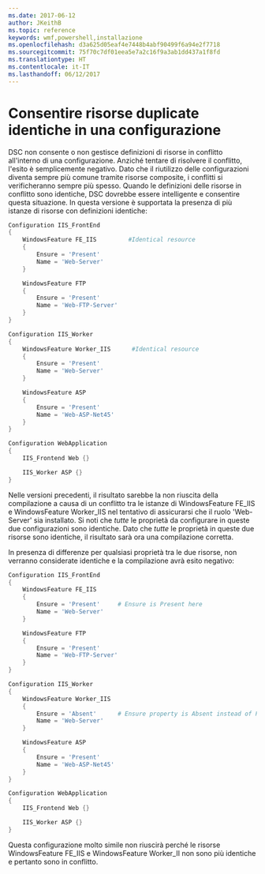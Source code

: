 ```yaml
---
ms.date: 2017-06-12
author: JKeithB
ms.topic: reference
keywords: wmf,powershell,installazione
ms.openlocfilehash: d3a625d05eaf4e7448b4abf90499f6a94e2f7718
ms.sourcegitcommit: 75f70c7df01eea5e7a2c16f9a3ab1dd437a1f8fd
ms.translationtype: HT
ms.contentlocale: it-IT
ms.lasthandoff: 06/12/2017
---
```

# <a name="allowing-for-identical-duplicate-resources-in-a-configuration"></a>Consentire risorse duplicate identiche in una configurazione

DSC non consente o non gestisce definizioni di risorse in conflitto all'interno di una configurazione. Anziché tentare di risolvere il conflitto, l'esito è semplicemente negativo. Dato che il riutilizzo delle configurazioni diventa sempre più comune tramite risorse composite, i conflitti si verificheranno sempre più spesso. Quando le definizioni delle risorse in conflitto sono identiche, DSC dovrebbe essere intelligente e consentire questa situazione. In questa versione è supportata la presenza di più istanze di risorse con definizioni identiche:

```powershell
Configuration IIS_FrontEnd
{
    WindowsFeature FE_IIS         #Identical resource
    {
        Ensure = 'Present'
        Name = 'Web-Server'
    }

    WindowsFeature FTP
    {
        Ensure = 'Present'
        Name = 'Web-FTP-Server'
    }
}

Configuration IIS_Worker
{
    WindowsFeature Worker_IIS      #Identical resource
    {
        Ensure = 'Present'
        Name = 'Web-Server'
    }

    WindowsFeature ASP
    {
        Ensure = 'Present'
        Name = 'Web-ASP-Net45'
    }
}

Configuration WebApplication
{
    IIS_Frontend Web {}

    IIS_Worker ASP {}
}
```

Nelle versioni precedenti, il risultato sarebbe la non riuscita della compilazione a causa di un conflitto tra le istanze di WindowsFeature FE_IIS e WindowsFeature Worker_IIS nel tentativo di assicurarsi che il ruolo 'Web-Server' sia installato. Si noti che *tutte* le proprietà da configurare in queste due configurazioni sono identiche. Dato che *tutte* le proprietà in queste due risorse sono identiche, il risultato sarà ora una compilazione corretta. 

In presenza di differenze per qualsiasi proprietà tra le due risorse, non verranno considerate identiche e la compilazione avrà esito negativo:

```powershell
Configuration IIS_FrontEnd
{
    WindowsFeature FE_IIS
    {
        Ensure = 'Present'     # Ensure is Present here
        Name = 'Web-Server'
    }

    WindowsFeature FTP
    {
        Ensure = 'Present'
        Name = 'Web-FTP-Server'
    }
}

Configuration IIS_Worker
{
    WindowsFeature Worker_IIS
    {
        Ensure = 'Absent'      # Ensure property is Absent instead of Present
        Name = 'Web-Server'
    }

    WindowsFeature ASP
    {
        Ensure = 'Present'
        Name = 'Web-ASP-Net45'
    }
}

Configuration WebApplication
{
    IIS_Frontend Web {}

    IIS_Worker ASP {}
}
```

Questa configurazione molto simile non riuscirà perché le risorse WindowsFeature FE_IIS e WindowsFeature Worker_II non sono più identiche e pertanto sono in conflitto.

